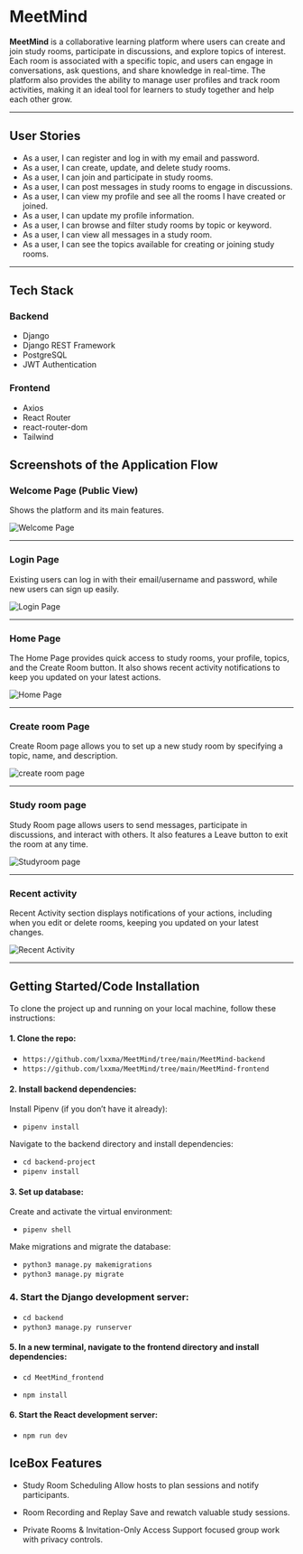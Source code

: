 # MeetMind

**MeetMind** is a collaborative learning platform where users can create and join study rooms, participate in discussions, and explore topics of interest. Each room is associated with a specific topic, and users can engage in conversations, ask questions, and share knowledge in real-time. The platform also provides the ability to manage user profiles and track room activities, making it an ideal tool for learners to study together and help each other grow.

---

## User Stories

- As a user, I can register and log in with my email and password.
- As a user, I can create, update, and delete study rooms.
- As a user, I can join and participate in study rooms.
- As a user, I can post messages in study rooms to engage in discussions.
- As a user, I can view my profile and see all the rooms I have created or joined.
- As a user, I can update my profile information.
- As a user, I can browse and filter study rooms by topic or keyword.
- As a user, I can view all messages in a study room.
- As a user, I can see the topics available for creating or joining study rooms.

---

## Tech Stack

### Backend

- Django
- Django REST Framework
- PostgreSQL
- JWT Authentication

### Frontend

- Axios
- React Router
- react-router-dom
- Tailwind


## Screenshots of the Application Flow
### Welcome Page (Public View)

Shows the platform and its main features.

![Welcome Page](LP.png)

---

### Login Page

Existing users can log in with their email/username and password, while new users can sign up easily.

![Login Page](Login.png)

---

### Home Page

The Home Page provides quick access to study rooms, your profile, topics, and the Create Room button. It also shows recent activity notifications to keep you updated on your latest actions.

![Home Page](Homepage.jpg)

---

### Create room Page

Create Room page allows you to set up a new study room by specifying a topic, name, and description.

![create room page](Createroom.jpeg)

---

### Study room page

Study Room page allows users to send messages, participate in discussions, and interact with others. It also features a Leave button to exit the room at any time.

![Studyroom page](Studyroom.jpg)

---

### Recent activity 

Recent Activity section displays notifications of your actions, including when you edit or delete rooms, keeping you updated on your latest changes.

![Recent Activity ](recentactivity.png)


--- 

## Getting Started/Code Installation

To clone the project up and running on your local machine, follow these instructions:

#### 1. Clone the repo:

- `https://github.com/lxxma/MeetMind/tree/main/MeetMind-backend`
- `https://github.com/lxxma/MeetMind/tree/main/MeetMind-frontend`

#### 2. Install backend dependencies:

Install Pipenv (if you don’t have it already):

- `pipenv install`

Navigate to the backend directory and install dependencies:

- `cd backend-project`
- `pipenv install`


#### 3. Set up database:

Create and activate the virtual environment:

- `pipenv shell`

Make migrations and migrate the database:

- `python3 manage.py makemigrations`
- `python3 manage.py migrate`

### 4. Start the Django development server:

- `cd backend`
- `python3 manage.py runserver`


#### 5. In a new terminal, navigate to the frontend directory and install dependencies:

- `cd MeetMind_frontend`
  
- `npm install`

#### 6. Start the React development server:

- `npm run dev`

## IceBox Features
- Study Room Scheduling
Allow hosts to plan sessions and notify participants.

- Room Recording and Replay
Save and rewatch valuable study sessions.

- Private Rooms & Invitation-Only Access
Support focused group work with privacy controls.


